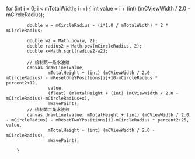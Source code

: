 for (int i = 0; i < mTotalWidth; i++) {
            int value = i + (int) (mCViewWidth / 2.0 - mCircleRadius);

            double w = mCircleRadius - (i*1.0 / mTotalWidth) * 2 * mCircleRadius;

            double w2 = Math.pow(w, 2);
            double radius2 = Math.pow(mCircleRadius, 2);
            double x=Math.sqrt(radius2-w2);

            // 绘制第一条水波纹
            canvas.drawLine(value,
                    mTotalHeight + (int) (mCViewWidth / 2.0 - mCircleRadius) - mResetOneYPositions[i]+10-mCircleRadius * percent2+12,
                    value,
                    (float) (mTotalHeight + (int) (mCViewWidth / 2.0 - mCircleRadius)-mCircleRadius+x),
                    mWavePaint);
            // 绘制第二条水波纹
            canvas.drawLine(value, mTotalHeight + (int) (mCViewWidth / 2.0 - mCircleRadius) - mResetTwoYPositions[i]-mCircleRadius * percent2+25, value,
                    mTotalHeight + (int) (mCViewWidth / 2.0 - mCircleRadius),
                    mWavePaint);

        }